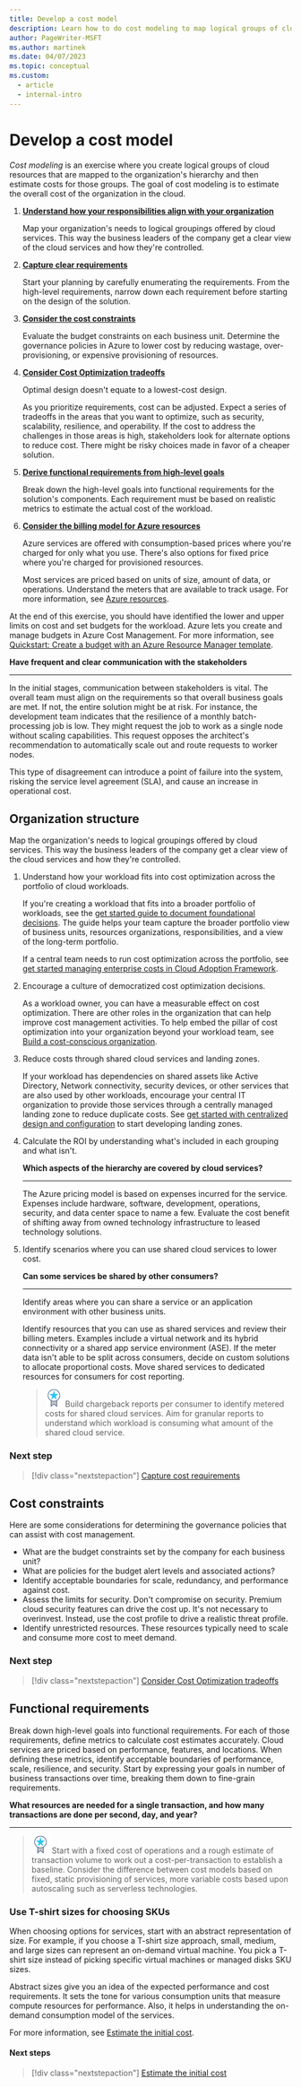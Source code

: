 ```yaml
---
title: Develop a cost model
description: Learn how to do cost modeling to map logical groups of cloud resources to an organization's hierarchy, and then estimate costs for those groups.
author: PageWriter-MSFT
ms.author: martinek
ms.date: 04/07/2023
ms.topic: conceptual
ms.custom:
  - article
  - internal-intro
---
```


# Develop a cost model

*Cost modeling* is an exercise where you create logical groups of cloud resources that are mapped to the organization's hierarchy and then estimate costs for those groups. The goal of cost modeling is to estimate the overall cost of the organization in the cloud.

1. [**Understand how your responsibilities align with your organization**](#organization-structure)

    Map your organization's needs to logical groupings offered by cloud services. This way the business leaders of the company get a clear view of the cloud services and how they're controlled.

1. [**Capture clear requirements**](design-capture-requirements.md)

    Start your planning by carefully enumerating the requirements. From the high-level requirements, narrow down each requirement before starting on the design of the solution.

1. [**Consider the cost constraints**](#cost-constraints)

    Evaluate the budget constraints on each business unit. Determine the governance policies in Azure to lower cost by reducing wastage, over-provisioning, or expensive provisioning of resources.

1. [**Consider Cost Optimization tradeoffs**](tradeoffs.md)

    Optimal design doesn't equate to a lowest-cost design.

    As you prioritize requirements, cost can be adjusted. Expect a series of tradeoffs in the areas that you want to optimize, such as security, scalability, resilience, and operability. If the cost to address the challenges in those areas is high, stakeholders look for alternate options to reduce cost. There might be risky choices made in favor of a cheaper solution.

1. [**Derive functional requirements from high-level goals**](#functional-requirements)

    Break down the high-level goals into functional requirements for the solution's components. Each requirement must be based on realistic metrics to estimate the actual cost of the workload.

1. [**Consider the billing model for Azure resources**](design-price.md)

    Azure services are offered with consumption-based prices where you're charged for only what you use. There's also options for fixed price where you're charged for provisioned resources.

    Most services are priced based on units of size, amount of data, or operations. Understand the meters that are available to track usage. For more information, see [Azure resources](design-resources.md).

At the end of this exercise, you should have identified the lower and upper limits on cost and set budgets for the workload. Azure lets you create and manage budgets in Azure Cost Management. For more information, see [Quickstart: Create a budget with an Azure Resource Manager template](/azure/cost-management-billing/costs/quick-create-budget-template?tabs=CLI).

**Have frequent and clear communication with the stakeholders**
***

In the initial stages, communication between stakeholders is vital. The overall team must align on the requirements so that overall business goals are met. If not, the entire solution might be at risk. For instance, the development team indicates that the resilience of a monthly batch-processing job is low. They might request the job to work as a single node without scaling capabilities. This request opposes the architect's recommendation to automatically scale out and route requests to worker nodes.

This type of disagreement can introduce a point of failure into the system, risking the service level agreement (SLA), and cause an increase in operational cost.

## Organization structure

Map the organization's needs to logical groupings offered by cloud services. This way the business leaders of the company get a clear view of the cloud services and how they're controlled.

1. Understand how your workload fits into cost optimization across the portfolio of cloud workloads.

    If you're creating a workload that fits into a broader portfolio of workloads, see  the [get started guide to document foundational decisions](/azure/cloud-adoption-framework/get-started/cloud-concepts). The guide helps your team capture the broader portfolio view of business units, resources organizations, responsibilities, and a view of the long-term portfolio.

    If a central team needs to run cost optimization across the portfolio, see [get started managing enterprise costs in Cloud Adoption Framework](/azure/cloud-adoption-framework/get-started/manage-costs).

1. Encourage a culture of democratized cost optimization decisions.

    As a workload owner, you can have a measurable effect on cost optimization. There are other roles in the organization that can help improve cost management activities. To help embed the pillar of cost optimization into your organization beyond your workload team, see [Build a cost-conscious organization](/azure/cloud-adoption-framework/organize/cost-conscious-organization).

1. Reduce costs through shared cloud services and landing zones.

    If your workload has dependencies on shared assets like Active Directory, Network connectivity, security devices, or other services that are also used by other workloads, encourage your central IT organization to provide those services through a centrally managed landing zone to reduce duplicate costs. See [get started with centralized design and configuration](/azure/cloud-adoption-framework/get-started/design-and-configuration) to start developing landing zones.

1. Calculate the ROI by understanding what's included in each grouping and what isn't.

    **Which aspects of the hierarchy are covered by cloud services?**  
    ***

    The Azure pricing model is based on expenses incurred for the service. Expenses include hardware, software, development, operations, security, and data center space to name a few. Evaluate the cost benefit of shifting away from owned technology infrastructure to leased technology solutions.

1. Identify scenarios where you can use shared cloud services to lower cost.

    **Can some services be shared by other consumers?**
    ***

    Identify areas where you can share a service or an application environment with other business units.

    Identify resources that you can use as shared services and review their billing meters. Examples include a virtual network and its hybrid connectivity or a shared app service environment (ASE). If the meter data isn't able to be split across consumers, decide on custom solutions to allocate proportional costs. Move shared services to dedicated resources for consumers for cost reporting.

    > ![Task](./images/i-best-practices.png) Build chargeback reports per consumer to identify metered costs for shared cloud services. Aim for granular reports to understand which workload is consuming what amount of the shared cloud service.

### Next step

> [!div class="nextstepaction"]
> [Capture cost requirements](./design-capture-requirements.md)

## Cost constraints

Here are some considerations for determining the governance policies that can assist with cost management.

- What are the budget constraints set by the company for each business unit?
- What are policies for the budget alert levels and associated actions?
- Identify acceptable boundaries for scale, redundancy, and performance against cost.
- Assess the limits for security. Don't compromise on security. Premium cloud security features can drive the cost up. It's not necessary to overinvest. Instead, use the cost profile to drive a realistic threat profile.
- Identify unrestricted resources. These resources typically need to scale and consume more cost to meet demand.

### Next step

> [!div class="nextstepaction"]
> [Consider Cost Optimization tradeoffs](./tradeoffs.md)

## Functional requirements

Break down high-level goals into functional requirements. For each of those requirements, define metrics to calculate cost estimates accurately. Cloud services are priced based on performance, features, and locations. When defining these metrics, identify acceptable boundaries of performance, scale, resilience, and security. Start by expressing your goals in number of business transactions over time, breaking them down to fine-grain requirements.

**What resources are needed for a single transaction, and how many transactions are done per second, day, and year?** 
***

> ![Task](./images/i-best-practices.png) Start with a fixed cost of operations and a rough estimate of transaction volume to work out a cost-per-transaction to establish a baseline. Consider the difference between cost models based on fixed, static provisioning of services, more variable costs based upon autoscaling such as serverless technologies.

### Use T-shirt sizes for choosing SKUs

When choosing options for services, start with an abstract representation of size. For example, if you choose a T-shirt size approach, small, medium, and large sizes can represent an on-demand virtual machine. You pick a T-shirt size instead of picking specific virtual machines or managed disks SKU sizes.

Abstract sizes give you an idea of the expected performance and cost requirements. It sets the tone for various consumption units that measure compute resources for performance. Also, it helps in understanding the on-demand consumption model of the services.

For more information, see [Estimate the initial cost](./design-initial-estimate.md).

#### Next steps

> [!div class="nextstepaction"]
> [Estimate the initial cost](./design-initial-estimate.md)
